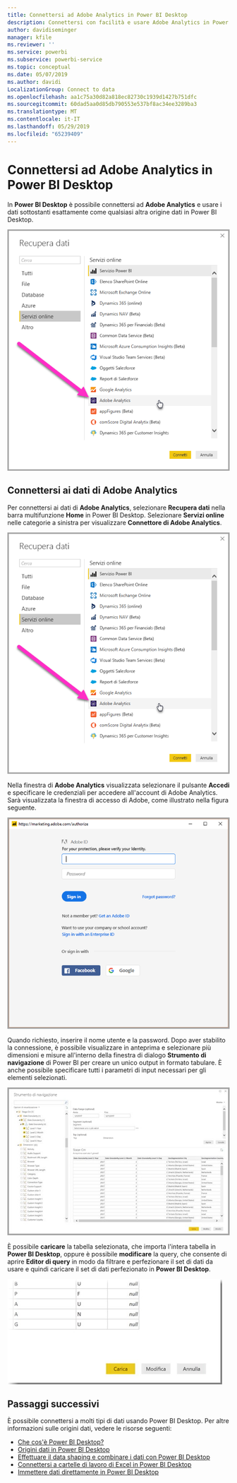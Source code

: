 ```yaml
---
title: Connettersi ad Adobe Analytics in Power BI Desktop
description: Connettersi con facilità e usare Adobe Analytics in Power BI Desktop
author: davidiseminger
manager: kfile
ms.reviewer: ''
ms.service: powerbi
ms.subservice: powerbi-service
ms.topic: conceptual
ms.date: 05/07/2019
ms.author: davidi
LocalizationGroup: Connect to data
ms.openlocfilehash: aa1c75a30d82a818ec82730c1939d1427b751dfc
ms.sourcegitcommit: 60dad5aa0d85db790553e537bf8ac34ee3289ba3
ms.translationtype: MT
ms.contentlocale: it-IT
ms.lasthandoff: 05/29/2019
ms.locfileid: "65239409"
---
```

# <a name="connect-to-adobe-analytics-in-power-bi-desktop"></a>Connettersi ad Adobe Analytics in Power BI Desktop 
In **Power BI Desktop** è possibile connettersi ad **Adobe Analytics** e usare i dati sottostanti esattamente come qualsiasi altra origine dati in Power BI Desktop. 

![Ottenere i dati da Adobe Analytics](media/desktop-connect-adobe-analytics/connect-adobe-analytics_01.png)

## <a name="connect-to-adobe-analytics-data"></a>Connettersi ai dati di Adobe Analytics
Per connettersi ai dati di **Adobe Analytics**, selezionare **Recupera dati** nella barra multifunzione **Home** in Power BI Desktop. Selezionare **Servizi online** nelle categorie a sinistra per visualizzare **Connettore di Adobe Analytics**.

![Ottenere i dati da Adobe Analytics](media/desktop-connect-adobe-analytics/connect-adobe-analytics_01.png)

Nella finestra di **Adobe Analytics** visualizzata selezionare il pulsante **Accedi** e specificare le credenziali per accedere all'account di Adobe Analytics. Sarà visualizzata la finestra di accesso di Adobe, come illustrato nella figura seguente.

![Accedere ad Adobe Analytics](media/desktop-connect-adobe-analytics/connect-adobe-analytics_03.png)

Quando richiesto, inserire il nome utente e la password. Dopo aver stabilito la connessione, è possibile visualizzare in anteprima e selezionare più dimensioni e misure all'interno della finestra di dialogo **Strumento di navigazione** di Power BI per creare un unico output in formato tabulare. È anche possibile specificare tutti i parametri di input necessari per gli elementi selezionati. 

![Selezionare i dati con lo strumento di navigazione](media/desktop-connect-adobe-analytics/connect-adobe-analytics_04.png)

È possibile **caricare** la tabella selezionata, che importa l'intera tabella in **Power BI Desktop**, oppure è possibile **modificare** la query, che consente di aprire **Editor di query** in modo da filtrare e perfezionare il set di dati da usare e quindi caricare il set di dati perfezionato in **Power BI Desktop**.

![Caricare o modificare i dati nello strumento di navigazione](media/desktop-connect-adobe-analytics/connect-adobe-analytics_05.png)


## <a name="next-steps"></a>Passaggi successivi
È possibile connettersi a molti tipi di dati usando Power BI Desktop. Per altre informazioni sulle origini dati, vedere le risorse seguenti:

* [Che cos'è Power BI Desktop?](desktop-what-is-desktop.md)
* [Origini dati in Power BI Desktop](desktop-data-sources.md)
* [Effettuare il data shaping e combinare i dati con Power BI Desktop](desktop-shape-and-combine-data.md)
* [Connettersi a cartelle di lavoro di Excel in Power BI Desktop](desktop-connect-excel.md)   
* [Immettere dati direttamente in Power BI Desktop](desktop-enter-data-directly-into-desktop.md)   


